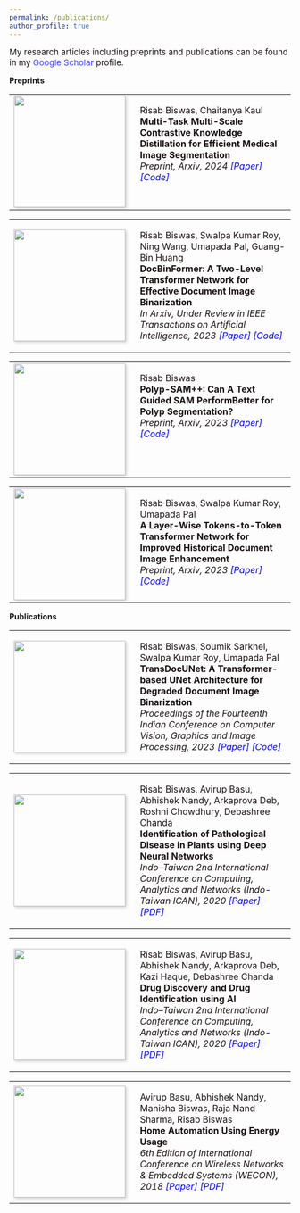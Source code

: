 ```yaml
---
permalink: /publications/
author_profile: true
---
```


<span style="font-size: 15px; color: #1B1212;">My research articles including preprints and publications can be found in my <a href="https://scholar.google.com/citations?user=xC3keU4AAAAJ&hl=en" style="text-decoration: none; color: #4040FF;">Google Scholar</a> profile.

<strong>Preprints</strong> <br>

<table style="border: none; border-collapse: collapse;" onmouseover="this.style.backgroundColor='#f0f0f0';" onmouseout="this.style.backgroundColor='';">
<tbody>
<tr> 
  <td style="border: none;"> 
    <img style="float: left; margin-right: 10px; box-shadow: 2px 2px 5px rgba(0,0,0,0.2);" src="https://risabbiswas.github.io/images/MTMS_Seg.png" width="200px" height="200px"> 
  </td>
  <td style="height=200px; vertical-align: top; border: none; color: #1B1212;"> 
    <p>
      Risab Biswas, Chaitanya Kaul <br> 
      <strong>Multi-Task Multi-Scale Contrastive Knowledge Distillation for Efficient Medical Image Segmentation</strong> <br>
      <i> Preprint, Arxiv, 2024 
      <a href="https://arxiv.org/pdf/2406.03173" style="color: blue; text-decoration: none;"> [Paper] </a> 
      <a href="https://github.com/RisabBiswas/MTMS-Med-Seg-KD" style="color: blue; text-decoration: none;"> [Code] </a>
      </i>  
    </p> 
  </td>
</tr>
</tbody>
</table>

<table style="border: none; border-collapse: collapse;" onmouseover="this.style.backgroundColor='#f0f0f0';" onmouseout="this.style.backgroundColor='';">
<tbody>
<tr> 
  <td style="border: none;"> 
    <img style="float: left; margin-right: 10px; box-shadow: 2px 2px 5px rgba(0,0,0,0.2);" src="https://risabbiswas.github.io/images/DocBinFormer_2.png" width="200px" height="200px"> 
  </td>
  <td style="height=200px; vertical-align: top; border: none; color: #1B1212;"> 
    <p>
      Risab Biswas, Swalpa Kumar Roy, Ning Wang, Umapada Pal, Guang-Bin Huang<br> 
      <strong>DocBinFormer: A Two-Level Transformer Network for Effective Document Image Binarization</strong> <br>
      <i> In Arxiv, Under Review in IEEE Transactions on Artificial Intelligence, 2023 
      <a href="https://arxiv.org/abs/2312.03568" style="color: blue; text-decoration: none;"> [Paper] </a> 
      <a href="https://github.com/RisabBiswas/DocBinFormer" style="color: blue; text-decoration: none;"> [Code] </a>
      </i>  
    </p> 
  </td>
</tr>
</tbody>
</table>

<table style="border: none; border-collapse: collapse;" onmouseover="this.style.backgroundColor='#f0f0f0';" onmouseout="this.style.backgroundColor='';">
<tbody>
<tr> 
  <td style="border: none;"> 
    <img style="float: left; margin-right: 10px; box-shadow: 2px 2px 5px rgba(0,0,0,0.2);" src="https://risabbiswas.github.io/images/Arch_Polyp-SAM++.png" width="200px" height="200px"> 
  </td>
  <td style="height=200px; vertical-align: top; border: none; color: #1B1212;"> 
    <p>
      Risab Biswas<br> 
      <strong>Polyp-SAM++: Can A Text Guided SAM PerformBetter for Polyp Segmentation?</strong> <br>
      <i> Preprint, Arxiv, 2023 
      <a href="https://arxiv.org/pdf/2308.06623" style="color: blue; text-decoration: none;"> [Paper] </a> 
      <a href="https://github.com/RisabBiswas/Polyp-SAM-PlusPlus" style="color: blue; text-decoration: none;"> [Code] </a>
      </i>  
    </p> 
  </td>
</tr>
</tbody>
</table>

<table style="border: none; border-collapse: collapse;" onmouseover="this.style.backgroundColor='#f0f0f0';" onmouseout="this.style.backgroundColor='';">
<tbody>
<tr> 
  <td style="border: none;"> 
    <img style="float: left; margin-right: 10px; box-shadow: 2px 2px 5px rgba(0,0,0,0.2);" src="https://risabbiswas.github.io/images/T2T-BinFormer.png" width="200px" height="200px"> 
  </td>
  <td style="height=200px; vertical-align: top; border: none; color: #1B1212;"> 
    <p>
      Risab Biswas, Swalpa Kumar Roy, Umapada Pal<br> 
      <strong>A Layer-Wise Tokens-to-Token Transformer Network for Improved Historical Document Image Enhancement</strong> <br>
      <i> Preprint, Arxiv, 2023 
      <a href="https://arxiv.org/abs/2312.03946" style="color: blue; text-decoration: none;"> [Paper] </a> 
      <a href="https://github.com/RisabBiswas/T2T-BinFormer" style="color: blue; text-decoration: none;"> [Code] </a>
      </i>  
    </p> 
  </td>
</tr>
</tbody>
</table>

<strong>Publications</strong> <br>

<table style="border: none; border-collapse: collapse;" onmouseover="this.style.backgroundColor='#f0f0f0';" onmouseout="this.style.backgroundColor='';">
<tbody>
<tr> 
  <td style="border: none;"> 
    <img style="float: left; margin-right: 10px; box-shadow: 2px 2px 5px rgba(0,0,0,0.2);" src="https://risabbiswas.github.io/images/ICVGIP.png" width="200px" height="200px"> 
  </td>
  <td style="height=200px; vertical-align: top; border: none; color: #1B1212;"> 
    <p>
      Risab Biswas, Soumik Sarkhel, Swalpa Kumar Roy, Umapada Pal <br> 
      <strong>TransDocUNet: A Transformer-based UNet Architecture for Degraded Document Image Binarization</strong> <br>
      <i> Proceedings of the Fourteenth Indian Conference on Computer Vision, Graphics and Image Processing, 2023 
      <a href="https://dl.acm.org/doi/abs/10.1145/3627631.3627639" style="color: blue; text-decoration: none;"> [Paper] </a> 
      <a href="https://github.com/RisabBiswas/TransDocUNet" style="color: blue; text-decoration: none;"> [Code] </a>
      </i>  
    </p> 
  </td>
</tr>
</tbody>
</table>

<table style="border: none; border-collapse: collapse;" onmouseover="this.style.backgroundColor='#f0f0f0';" onmouseout="this.style.backgroundColor='';">
<tbody>
<tr> 
  <td style="border: none;">  
    <img style="float: left; margin-right: 10px; box-shadow: 2px 2px 5px rgba(0,0,0,0.2);" src="https://risabbiswas.github.io/images/Plant_Disease_2.png" width="200px" height="200px"> 
  </td>
  <td style="height=200px; vertical-align: top; border: none; color: #1B1212;"> 
    <p>
      Risab Biswas, Avirup Basu, Abhishek Nandy, Arkaprova Deb, Roshni Chowdhury, Debashree Chanda <br> 
      <strong>Identification of Pathological Disease in Plants using Deep Neural Networks</strong> <br>
      <i> Indo–Taiwan 2nd International Conference on Computing, Analytics and Networks (Indo-Taiwan ICAN), 2020 
      <a href="https://ieeexplore.ieee.org/abstract/document/9181339" style="color: blue; text-decoration: none;"> [Paper] </a> 
      <a href="https://www.researchgate.net/publication/344057486_Identification_of_Pathological_Disease_in_Plants_using_Deep_Neural_Networks_-_Powered_by_IntelR_Distribution_of_OpenVINO_Toolkit" style="color: blue; text-decoration: none;"> [PDF] </a>
      </i>  
    </p> 
  </td>
</tr>
</tbody>
</table>

<table style="border: none; border-collapse: collapse;" onmouseover="this.style.backgroundColor='#f0f0f0';" onmouseout="this.style.backgroundColor='';">
<tbody>
<tr> 
  <td style="border: none;"> 
    <img style="float: left; margin-right: 10px; box-shadow: 2px 2px 5px rgba(0,0,0,0.2);" src="https://risabbiswas.github.io/images/Drug Discovery_2.png" width="200px" height="200px"> 
  </td>
  <td style="height=200px; vertical-align: top; border: none; color: #1B1212;"> 
    <p>
      Risab Biswas, Avirup Basu, Abhishek Nandy, Arkaprova Deb, Kazi Haque, Debashree Chanda <br> 
      <strong>Drug Discovery and Drug Identification using AI</strong> <br>
      <i> Indo–Taiwan 2nd International Conference on Computing, Analytics and Networks (Indo-Taiwan ICAN), 2020 
      <a href="https://ieeexplore.ieee.org/abstract/document/9181309/" style="color: blue; text-decoration: none;"> [Paper] </a> 
      <a href="https://www.researchgate.net/publication/344063648_Drug_Discovery_and_Drug_Identification_using_AI" style="color: blue; text-decoration: none;"> [PDF] </a>
      </i>  
    </p> 
  </td>
</tr>
</tbody>
</table>

<table style="border: none; border-collapse: collapse;" onmouseover="this.style.backgroundColor='#f0f0f0';" onmouseout="this.style.backgroundColor='';">
<tbody>
<tr> 
  <td style="border: none;"> 
    <img style="float: left; margin-right: 10px; box-shadow: 2px 2px 5px rgba(0,0,0,0.2);" src="https://risabbiswas.github.io/images/Home_Automation.png" width="200px" height="200px"> 
  </td>
  <td style="height=200px; vertical-align: top; border: none; color: #1B1212;"> 
    <p>
      Avirup Basu, Abhishek Nandy, Manisha Biswas, Raja Nand Sharma, Risab Biswas <br> 
      <strong>Home Automation Using Energy Usage</strong> <br>
      <i> 6th Edition of International Conference on Wireless Networks & Embedded Systems (WECON), 2018 
      <a href="https://ieeexplore.ieee.org/abstract/document/8782049" style="color: blue; text-decoration: none;"> [Paper] </a> 
      <a href="https://www.researchgate.net/profile/Risab-Biswas/publication/334854275_Home_Automation_Using_Energy_Usage/links/629fce1fc660ab61f86b4158/Home-Automation-Using-Energy-Usage.pdf" style="color: blue; text-decoration: none;"> [PDF] </a>
      </i>  
    </p> 
  </td>
</tr>
</tbody>
</table>


